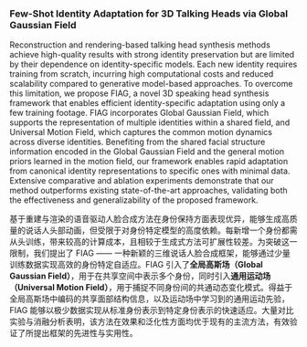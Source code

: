 ### Few-Shot Identity Adaptation for 3D Talking Heads via Global Gaussian Field

Reconstruction and rendering-based talking head synthesis methods achieve high-quality results with strong identity preservation but are limited by their dependence on identity-specific models. Each new identity requires training from scratch, incurring high computational costs and reduced scalability compared to generative model-based approaches. To overcome this limitation, we propose FIAG, a novel 3D speaking head synthesis framework that enables efficient identity-specific adaptation using only a few training footage. FIAG incorporates Global Gaussian Field, which supports the representation of multiple identities within a shared field, and Universal Motion Field, which captures the common motion dynamics across diverse identities. Benefiting from the shared facial structure information encoded in the Global Gaussian Field and the general motion priors learned in the motion field, our framework enables rapid adaptation from canonical identity representations to specific ones with minimal data. Extensive comparative and ablation experiments demonstrate that our method outperforms existing state-of-the-art approaches, validating both the effectiveness and generalizability of the proposed framework.

基于重建与渲染的语音驱动人脸合成方法在身份保持方面表现优异，能够生成高质量的说话人头部动画，但受限于对身份特定模型的高度依赖。每新增一个身份都需从头训练，带来较高的计算成本，且相较于生成式方法可扩展性较差。为突破这一限制，我们提出了 FIAG —— 一种新颖的三维说话人脸合成框架，能够通过少量训练数据实现高效的身份特定自适应。FIAG 引入了**全局高斯场（Global Gaussian Field）**，用于在共享空间中表示多个身份，同时引入**通用运动场（Universal Motion Field）**，用于捕捉不同身份间的共通动态变化模式。得益于全局高斯场中编码的共享面部结构信息，以及运动场中学习到的通用运动先验，FIAG 能够以极少数据实现从标准身份表示到特定身份表示的快速适应。大量对比实验与消融分析表明，该方法在效果和泛化性方面均优于现有的主流方法，有效验证了所提出框架的先进性与实用性。
